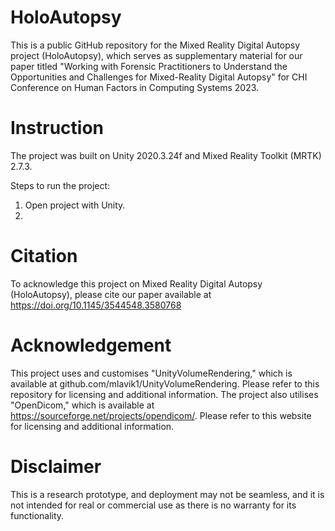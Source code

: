 # HoloAutopsy
This is a public GitHub repository for the Mixed Reality Digital Autopsy project (HoloAutopsy), which serves as supplementary material for our paper titled "Working with Forensic Practitioners to Understand the Opportunities and Challenges for Mixed-Reality Digital Autopsy" for CHI Conference on Human Factors in Computing Systems 2023.


# Instruction
The project was built on Unity 2020.3.24f and Mixed Reality Toolkit (MRTK) 2.7.3.

Steps to run the project:
1. Open project with Unity.
2. 

# Citation
To acknowledge this project on Mixed Reality Digital Autopsy (HoloAutopsy), please cite our paper available at https://doi.org/10.1145/3544548.3580768

# Acknowledgement
This project uses and customises "UnityVolumeRendering," which is available at github.com/mlavik1/UnityVolumeRendering. Please refer to this repository for licensing and additional information. The project also utilises "OpenDicom," which is available at https://sourceforge.net/projects/opendicom/. Please refer to this website for licensing and additional information.

# Disclaimer
This is a research prototype, and deployment may not be seamless, and it is not intended for real or commercial use as there is no warranty for its functionality.
